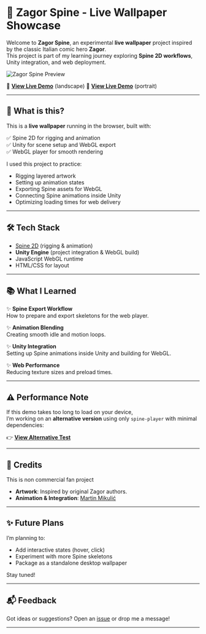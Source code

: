# 🦅 Zagor Spine - Live Wallpaper Showcase

Welcome to **Zagor Spine**, an experimental **live wallpaper** project inspired by the classic Italian comic hero **Zagor**.  
This project is part of my learning journey exploring **Spine 2D workflows**, Unity integration, and web deployment.

![Zagor Spine Preview](https://martin-mikulic.github.io/Spine_Zagor/thumbnail.jpg)

🔗 **[View Live Demo](https://martin-mikulic.github.io/Spine_Zagor/landscape)** (landscape) 
🔗 **[View Live Demo](https://martin-mikulic.github.io/Spine_Zagor/portrait)** (portrait) 

---

## 🎯 What is this?

This is a **live wallpaper** running in the browser, built with:

✅ Spine 2D for rigging and animation  
✅ Unity for scene setup and WebGL export  
✅ WebGL player for smooth rendering  

I used this project to practice:

- Rigging layered artwork
- Setting up animation states
- Exporting Spine assets for WebGL
- Connecting Spine animations inside Unity
- Optimizing loading times for web delivery

---

## 🛠️ Tech Stack

- [Spine 2D](http://esotericsoftware.com/) (rigging & animation)
- **Unity Engine** (project integration & WebGL build)
- JavaScript WebGL runtime
- HTML/CSS for layout

---

## 📚 What I Learned

✨ **Spine Export Workflow**  
How to prepare and export skeletons for the web player.

✨ **Animation Blending**  
Creating smooth idle and motion loops.

✨ **Unity Integration**  
Setting up Spine animations inside Unity and building for WebGL.

✨ **Web Performance**  
Reducing texture sizes and preload times.

---

## ⚠️ Performance Note

If this demo takes too long to load on your device,  
I’m working on an **alternative version** using only `spine-player` with minimal dependencies:

👉 **[View Alternative Test](https://martin-mikulic.github.io/my-test/)**

---

## 🎨 Credits
  This is non commercial fan project
- **Artwork**: Inspired by original Zagor authors.
- **Animation & Integration**: [Martin Mikulić](https://github.com/martin-mikulic)

---

## ✨ Future Plans

I’m planning to:

- Add interactive states (hover, click)
- Experiment with more Spine skeletons
- Package as a standalone desktop wallpaper

Stay tuned!

---

## 📬 Feedback

Got ideas or suggestions? Open an [issue](https://github.com/martin-mikulic/Spine_Zagor/issues) or drop me a message!

---
